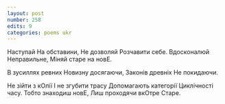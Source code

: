 ```yaml
---
layout: post
number: 258
edits: 9
categories: poems ukr
---
```


Наступай 
На обставини,
Не дозволяй
Розчавити себе.
Вдосконалюй
Неправильне, 
Міняй старе на новЕ.

В зусиллях ревних
Новизну досягаючи,
Законів древніх 
Не покидаючи.

Не зійти з кОлії
І не згубити трасу 
Допомагають категорії 
Циклічності часу.
Тобто знаходиш новЕ,
Лиш проходячи вкОтре 
Старе.
